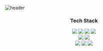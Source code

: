![header](https://capsule-render.vercel.app/api?type=slice&color=auto&text=JeongHyeonPark&height=250)

<h3 align="center">Tech Stack</h3>

<p align="center">
  <img src ="https://img.shields.io/badge/Javascript-F7DF1E?&style=for-the-badge&logo=Javascript&logoColor=black"/>
  <img src ="https://img.shields.io/badge/TypeScript-3178C6?&style=for-the-badge&logo=TypeScript&logoColor=white"/>
  <img src ="https://img.shields.io/badge/HTML5-E34F26?&style=for-the-badge&logo=HTML5&logoColor=white"/>
  <img src ="https://img.shields.io/badge/CSS3-1572B6?&style=for-the-badge&logo=CSS3&logoColor=white"/>
  <br/>
  <img src ="https://img.shields.io/badge/React-61DAFB?&style=for-the-badge&logo=React&logoColor=black"/>
  <img src ="https://img.shields.io/badge/Vue.js-4FC08D?&style=for-the-badge&logo=Vue.js&logoColor=white"/>
  <br/>
  <img src ="https://img.shields.io/badge/Node.js-339933?&style=for-the-badge&logo=Node.js&logoColor=white"/>
  <img src ="https://img.shields.io/badge/Express-000000?&style=for-the-badge&logo=Express&logoColor=white"/>
  <img src ="https://img.shields.io/badge/Electron-47848F?&style=for-the-badge&logo=Electron&logoColor=white"/>
</p>
